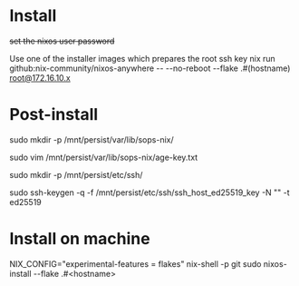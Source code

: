 # Install

~~set the nixos user password~~

Use one of the installer images which prepares the root ssh key
nix run github:nix-community/nixos-anywhere -- --no-reboot --flake .#(hostname) root@172.16.10.x

# Post-install

sudo mkdir -p /mnt/persist/var/lib/sops-nix/

sudo vim /mnt/persist/var/lib/sops-nix/age-key.txt

sudo mkdir -p /mnt/persist/etc/ssh/

sudo ssh-keygen -q -f /mnt/persist/etc/ssh/ssh_host_ed25519_key -N "" -t ed25519

# Install on machine

NIX_CONFIG="experimental-features = flakes" nix-shell -p git
sudo nixos-install --flake .#\<hostname\>
